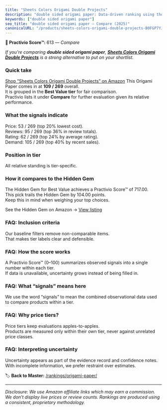```yaml
---
title: "Sheets Colors Origami Double Projects"
description: "double sided origami paper: Data-driven ranking using the Practivio Score™. Positioned by quality, value, demand, findability, momentum."
keywords: ["double sided origami paper"]
seo_title: "double sided origami paper — Compare (2025)"
canonicalURL: "/products/sheets-colors-origami-double-projects-B0FGP7YJ47/"
---
```


**🛒 Practivio Score™:** 613 — _Compare_


*If you're comparing **double sided origami paper**, **[Sheets Colors Origami Double Projects](https://www.amazon.com/dp/B0FGP7YJ47?tag=practivio-20)** is a strong alternative to put on your shortlist.*
### Quick take
[Shop “Sheets Colors Origami Double Projects” on Amazon](https://www.amazon.com/dp/B0FGP7YJ47?tag=practivio-20)
This Origami Paper comes in at **109 / 269** overall.  
It is grouped in the **Best Value tier** for fair comparison.  
Practivio lists it under **Compare** for further evaluation given its relative performance.

### What the signals indicate
Price: 53 / 269 (top 20% lowest cost).  
Reviews: 95 / 269 (top 36% in review totals).  
Rating: 62 / 269 (top 24% by average rating).  
Demand: 105 / 269 (top 40% by recent sales).

### Position in tier
All relative standing is tier-specific.

### How it compares to the Hidden Gem
The Hidden Gem for Best Value achieves a Practivio Score™ of 717.00.  
This pick trails the Hidden Gem by 104.00 points.  
Keep this in mind when weighing your top choices.  

See the Hidden Gem on Amazon → [View listing](https://www.amazon.com/dp/B0BQTYYVZH?tag=practivio-20)

### FAQ: Inclusion criteria
Our baseline filters remove non-comparable items.  
That makes tier labels clear and defensible.

### FAQ: How the score works
A Practivio Score™ (0–100) summarizes observed signals into a single number within each tier.  
If data is unavailable, uncertainty grows instead of being filled in.

### FAQ: What “signals” means here
We use the word “signals” to mean the combined observational data used to compare products within a tier.

### FAQ: Why price tiers?
Price tiers keep evaluations apples-to-apples.  
Products are measured only within their own tier, never against unrelated price classes.

### FAQ: Interpreting uncertainty
Uncertainty appears as part of the evidence record and confidence notes.  
With incomplete information, we prefer restraint over estimates.

<!-- Missing template for Compare/CompareWithinPriceClass -->


🏷️ **Back to Master:** [/rankings/origami-paper/](/rankings/origami-paper/)

---
_Disclosure: We use Amazon affiliate links which may earn a commission. We don’t display live prices or review counts. Rankings are produced using a consistent, proprietary methodology._
